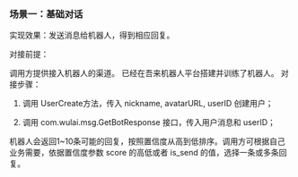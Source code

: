 ### 场景一：基础对话

实现效果：发送消息给机器人，得到相应回复。



对接前提：

调用方提供接入机器人的渠道。
已经在吾来机器人平台搭建并训练了机器人。
对接步骤：

1. 调用 UserCreate方法，传入 nickname, avatarURL, userID 创建用户；

2. 调用 com.wulai.msg.GetBotResponse 接口，传入用户消息和 userID；

机器人会返回1~10条可能的回复，按照置信度从高到低排序。调用方可根据自己业务需要，依据置信度参数 score 的高低或者 is_send 的值，选择一条或多条回复。
